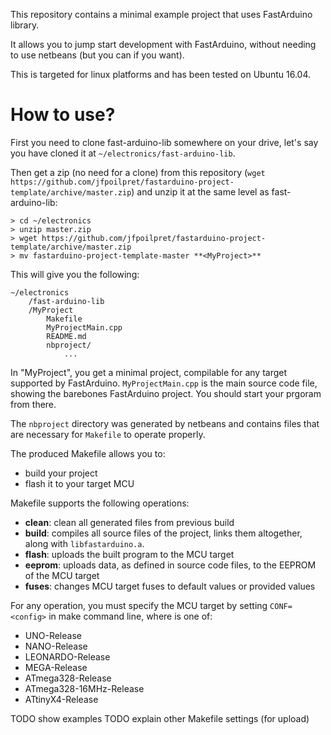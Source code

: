 This repository contains a minimal example project that uses FastArduino library.

It allows you to jump start development with FastArduino, without needing to use netbeans (but you can if you want).

This is targeted for linux platforms and has been tested on Ubuntu 16.04.

How to use?
===========

First you need to clone fast-arduino-lib somewhere on your drive, let's say you have cloned it at `~/electronics/fast-arduino-lib`.

Then get a zip (no need for a clone) from this repository (`wget https://github.com/jfpoilpret/fastarduino-project-template/archive/master.zip`) and unzip it at the same level as fast-arduino-lib:

    > cd ~/electronics
    > unzip master.zip
    > wget https://github.com/jfpoilpret/fastarduino-project-template/archive/master.zip
    > mv fastarduino-project-template-master **<MyProject>**

This will give you the following:

    ~/electronics
        /fast-arduino-lib
        /MyProject
            Makefile
            MyProjectMain.cpp
            README.md
            nbproject/
                ...

In "MyProject", you get a minimal project, compilable for any target supported by FastArduino. `MyProjectMain.cpp` is the main source code file, showing the barebones FastArduino project. You should start your prgoram from there.

The `nbproject` directory was generated by netbeans and contains files that are necessary for `Makefile` to operate properly.

The produced Makefile allows you to:
- build your project
- flash it to your target MCU

Makefile supports the following operations:
- **clean**: clean all generated files from previous build
- **build**: compiles all source files of the project, links them altogether, along with `libfastarduino.a`.
- **flash**: uploads the built program to the MCU target
- **eeprom**: uploads data, as defined in source code files, to the EEPROM of the MCU target
- **fuses**: changes MCU target fuses to default values or provided values

For any operation, you must specify the MCU target by setting `CONF=<config>` in make command line, where <config> is one of:
- UNO-Release
- NANO-Release
- LEONARDO-Release
- MEGA-Release
- ATmega328-Release
- ATmega328-16MHz-Release
- ATtinyX4-Release

TODO show examples
TODO explain other Makefile settings (for upload)


